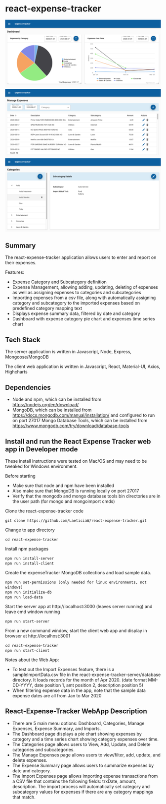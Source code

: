 # react-expense-tracker

![ScreenShot](react-expense-tracker-client/src/assets/screenshot-dashboard.png)
![ScreenShot](react-expense-tracker-client/src/assets/screenshot-expenses.png)
![ScreenShot](react-expense-tracker-client/src/assets/screenshot-categories.png)

## Summary
The react-expense-tracker application allows users to enter and report on their expenses.

Features:
* Expense Category and Subcategory definition
* Expense Management, allowing adding, updating, deleting of expenses as well as assigning expenses to categories and subcategories
* Importing expenses from a csv file, along with automatically assigning category and subcategory to the imported expenses based on predefined category mapping text
* Displays expense summary data, filtered by date and category
* Dashboard with expense category pie chart and expenses time series chart

## Tech Stack
The server application is written in Javascript, Node, Express, Mongoose/MongoDB

The client web application is written in Javascript, React, Material-UI, Axios, Highcharts

## Dependencies
* Node and npm, which can be installed from https://nodejs.org/en/download/
* MongoDB, which can be installed from https://docs.mongodb.com/manual/installation/ and configured to run on port 27017
Mongo Database Tools, which can be installed from https://www.mongodb.com/try/download/database-tools

## Install and run the React Expense Tracker web app in Developer mode

These install instructions were tested on Mac/OS and may need to be tweaked for Windows environment.

Before starting

* Make sure that node and npm have been installed
* Also make sure that MongoDB is running locally on port 27017 
* Verify that the mongodb and mongo database tools bin directories are in the user path (for mongo and mongoimport cmds)

Clone the react-expense-tracker code
```shell
git clone https://github.com/LaeticiaW/react-expense-tracker.git
```

Change to app directory
```shell
cd react-expense-tracker
```

Install npm packages
```shell
npm run install-server
npm run install-client
```

Create the expenseTracker MongoDB collections and load sample data.
```shell
npm run set-permissions (only needed for linux environments, not windows)
npm run initialize-db
npm run load-data
```

Start the server app at http://localhost:3000 (leaves server running) and leave cmd window running
```shell
npm run start-server
```

From a new command window, start the client web app and display in browser at http://localhost:3001

```shell
cd react-expense-tracker
npm run start-client
```


Notes about the Web App:

* To test out the Import Expenses feature, there is a sampleImportData.csv file in the react-expense-tracker-server/database directory.  It loads records for the month of Apr 2020. (date format MM-DD-YYYY, date position 1, amt position 2, description position 5)
* When filtering expense data in the app, note that the sample data expense dates are all from Jan to Mar 2020

## React-Expense-Tracker WebApp Description

* There are 5 main menu options:  Dashboard, Categories, Manage Expenses, Expense Summary, and Imports.
* The Dashboard page displays a pie chart showing expenses by category and a time series chart showing category expenses over time.
* The Categories page allows users to View, Add, Update, and Delete categories and subcategories.
* The Manage Expenses page allows users to view/filter, add, update, and delete expenses.
* The Expense Summary page allows users to summarize expenses by date and category.
* The Import Expenses page allows importing expense transactions from a CSV file that contains the following fields: trxDate, amount, description.  The import process will automatically set category and subcategory values for expenses if there are any category mappings that match.
   

